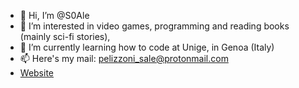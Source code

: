 - 👋 Hi, I’m @S0Ale
- 👀 I’m interested in video games, programming and reading books (mainly sci-fi stories),
- 🌱 I’m currently learning how to code at Unige, in Genoa (Italy)
- 📫 Here's my mail: pelizzoni_sale@protonmail.com
- [Website](https://s0ale.github.io/alessiopelizzoni/)

<!---
S0Ale/S0Ale is a ✨ special ✨ repository because its `README.md` (this file) appears on your GitHub profile.
You can click the Preview link to take a look at your changes.
--->
